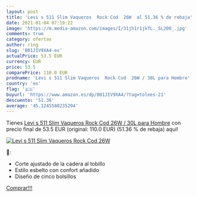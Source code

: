 ```yaml
---
layout: post
title: 'Levi s 511 Slim Vaqueros  Rock Cod  26W  al 51.36 % de rebaja'
date: 2021-01-04 07:19:22
image: 'https://m.media-amazon.com/images/I/31jh1r1jkTL._SL200_.jpg'
comments: true
category: ofertas
author: ring
slug: 'B01JIV9XA4-es'
actualPrice: 53.5 EUR
currency: EUR
price: 53.5
comparePrice: 110.0 EUR
prodname: 'Levi s 511 Slim Vaqueros  Rock Cod  26W / 30L para Hombre'
country: 'es'
flag: '🇪🇸'
buyurl: 'https://www.amazon.es/dp/B01JIV9XA4/?tag=tolees-21'
descuento: '51.36'
average: '45.1245588235294'
---
```


Tienes [Levi s 511 Slim Vaqueros  Rock Cod  26W / 30L para Hombre](https://www.amazon.es/dp/B01JIV9XA4/?tag=tolees-21) con precio final de  53.5 EUR (original: 110.0 EUR) (51.36 %  de rebaja) aqui!

[![Levi s 511 Slim Vaqueros  Rock Cod  26W ](https://m.media-amazon.com/images/I/31jh1r1jkTL._SL200_.jpg)](https://www.amazon.es/dp/B01JIV9XA4/?tag=tolees-21)

🔎:

- Corte ajustado de la cadera al tobillo
- Estilo esbelto con confort añadido
- Diseño de cinco bolsillos

[Comprar!!!](https://www.amazon.es/dp/B01JIV9XA4/?tag=tolees-21)
